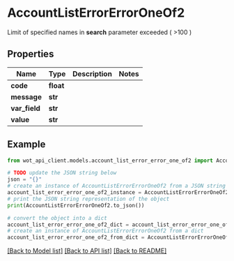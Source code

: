 # AccountListErrorErrorOneOf2

Limit of specified names in **search** parameter exceeded ( >100 )

## Properties

Name | Type | Description | Notes
------------ | ------------- | ------------- | -------------
**code** | **float** |  | 
**message** | **str** |  | 
**var_field** | **str** |  | 
**value** | **str** |  | 

## Example

```python
from wot_api_client.models.account_list_error_error_one_of2 import AccountListErrorErrorOneOf2

# TODO update the JSON string below
json = "{}"
# create an instance of AccountListErrorErrorOneOf2 from a JSON string
account_list_error_error_one_of2_instance = AccountListErrorErrorOneOf2.from_json(json)
# print the JSON string representation of the object
print(AccountListErrorErrorOneOf2.to_json())

# convert the object into a dict
account_list_error_error_one_of2_dict = account_list_error_error_one_of2_instance.to_dict()
# create an instance of AccountListErrorErrorOneOf2 from a dict
account_list_error_error_one_of2_from_dict = AccountListErrorErrorOneOf2.from_dict(account_list_error_error_one_of2_dict)
```
[[Back to Model list]](../README.md#documentation-for-models) [[Back to API list]](../README.md#documentation-for-api-endpoints) [[Back to README]](../README.md)


